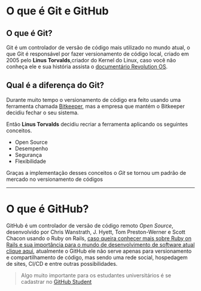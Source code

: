 # O que é Git e GitHub

## O que é Git?

Git é um controlador de versão de código mais utilizado no mundo atual, o que Git é responsável por fazer versionamento de código local, criado em 2005 pelo **Linus Torvalds**,criador do Kernel do Linux, caso você não conheça ele e sua história assista o [documentário Revolution OS](https://www.youtube.com/watch?v=Z3f-M43DiD4).

## Qual é a diferença do Git?

Durante muito tempo o versionamento de código era feito usando uma ferramenta chamada [Bitkeeper](https://www.bitkeeper.org/), mas a empresa que mantém o Bitkeeper decidiu fechar o seu sistema.

Então **Linus Torvalds** decidiu recriar a ferramenta aplicando os seguintes conceitos.

- Open Source
- Desempenho
- Segurança
- Flexibilidade

Graças a implementação desses conceitos o *Git* se tornou um padrão de mercado no versionamento de códigos

---

# O que é GitHub?

GitHub é um controlador de versão de código remoto *Open Source*, desenvolvido por Chris Wanstrath, J. Hyett, Tom Preston-Werner e Scott Chacon usando o Ruby on Rails, [caso queira conhecer mais sobre Ruby on Rails e sua importância para o mundo de desenvolvimento de software atual clique aqui](https://www.youtube.com/watch?v=oEorhw5r2Do), atualmente o GitHub ele não serve apenas para versionamento e compartilhamento de código, mas sendo uma rede social, hospedagem de sites, CI/CD e entre outras possibilidades.

> Algo muito importante para os estudantes universitários é se cadastrar no [GitHub Student](https://education.github.com/pack)


